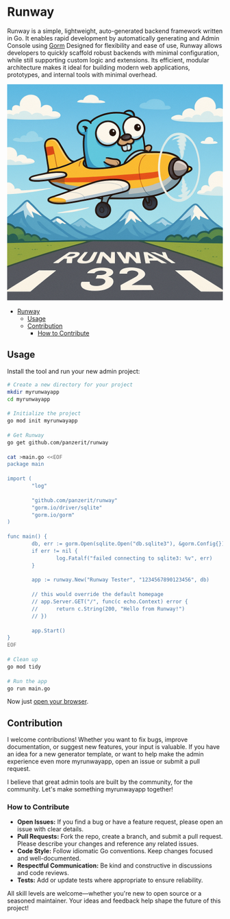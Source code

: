 # Runway

Runway is a simple, lightweight, auto-generated backend framework written in Go.
It enables rapid development by automatically generating and Admin Console
using [Gorm](https://gorm.io/)
Designed for flexibility and ease of use, Runway allows developers to quickly
scaffold robust backends with minimal configuration, while still supporting
custom logic and extensions. Its efficient, modular architecture makes it ideal
for building modern web applications, prototypes, and internal tools with
minimal overhead.

![Gopher above runway](assets/hero.png "Happy Take Off")

<!--toc:start-->

- [Runway](#runway)
  - [Usage](#usage)
  - [Contribution](#contribution)
    - [How to Contribute](#how-to-contribute)

## Usage

Install the tool and run your new admin project:

```sh
# Create a new directory for your project
mkdir myrunwayapp
cd myrunwayapp

# Initialize the project
go mod init myrunwayapp

# Get Runway
go get github.com/panzerit/runway

cat >main.go <<EOF
package main

import (
        "log"

        "github.com/panzerit/runway"
        "gorm.io/driver/sqlite"
        "gorm.io/gorm"
)

func main() {
        db, err := gorm.Open(sqlite.Open("db.sqlite3"), &gorm.Config{})
        if err != nil {
                log.Fatalf("failed connecting to sqlite3: %v", err)
        }

        app := runway.New("Runway Tester", "1234567890123456", db)

        // this would override the default homepage
        // app.Server.GET("/", func(c echo.Context) error {
        //      return c.String(200, "Hello from Runway!")
        // })

        app.Start()
}
EOF

# Clean up
go mod tidy

# Run the app
go run main.go
```

Now just [open your browser](http://localhost:1323).

## Contribution

I welcome contributions! Whether you want to fix bugs, improve documentation,
or suggest new features, your input is valuable. If you have an idea for a
new generator template, or want to help make the admin experience even more
myrunwayapp, open an issue or submit a pull request.

I believe that great admin tools are built by the community, for the community.
Let's make something myrunwayapp together!

### How to Contribute

- **Open Issues:** If you find a bug or have a feature request, please open an
  issue with clear details.
- **Pull Requests:** Fork the repo, create a branch, and submit a pull request.
  Please describe your changes and reference any related issues.
- **Code Style:** Follow idiomatic Go conventions. Keep changes focused and
  well-documented.
- **Respectful Communication:** Be kind and constructive in discussions and code
  reviews.
- **Tests:** Add or update tests where appropriate to ensure reliability.

All skill levels are welcome—whether you're new to open source or a seasoned
maintainer. Your ideas and feedback help shape the future of this project!
